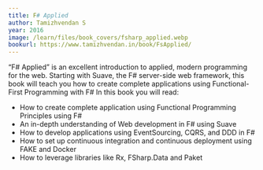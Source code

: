```yaml
---
title: F# Applied
author: Tamizhvendan S
year: 2016
image: /learn/files/book_covers/fsharp_applied.webp
bookurl: https://www.tamizhvendan.in/book/FsApplied/
---
```

“F# Applied” is an excellent introduction to applied, modern programming for the web. Starting with Suave, the F# server-side web framework, this book will teach you how to create complete applications using Functional-First Programming with F#
In this book you will read:

- How to create complete application using Functional Programming Principles using F#
- An in-depth understanding of Web development in F# using Suave
- How to develop applications using EventSourcing, CQRS, and DDD in F#
- How to set up continuous integration and continuous deployment using FAKE and Docker
- How to leverage libraries like Rx, FSharp.Data and Paket